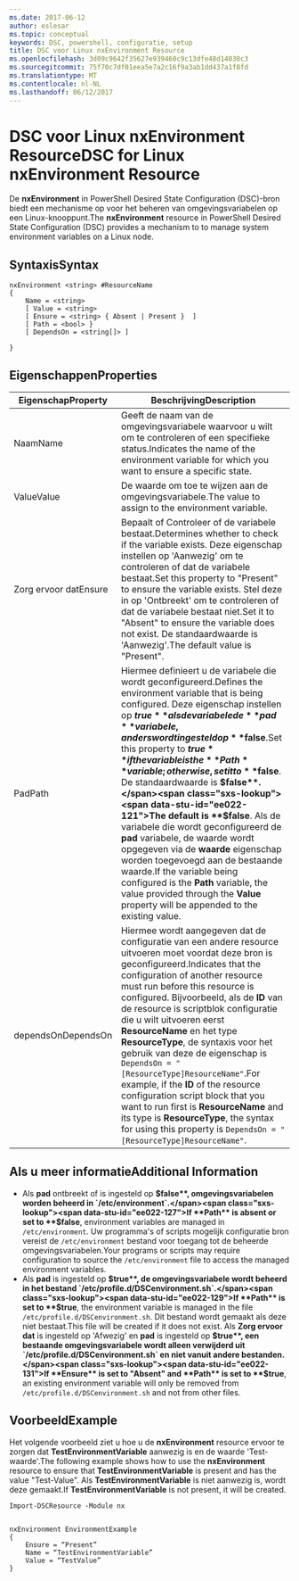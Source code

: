 ```yaml
---
ms.date: 2017-06-12
author: eslesar
ms.topic: conceptual
keywords: DSC, powershell, configuratie, setup
title: DSC voor Linux nxEnvironment Resource
ms.openlocfilehash: 3d09c9642f35627e939460c9c13dfe48d14030c3
ms.sourcegitcommit: 75f70c7df01eea5e7a2c16f9a3ab1dd437a1f8fd
ms.translationtype: MT
ms.contentlocale: nl-NL
ms.lasthandoff: 06/12/2017
---
```

# <a name="dsc-for-linux-nxenvironment-resource"></a><span data-ttu-id="ee022-103">DSC voor Linux nxEnvironment Resource</span><span class="sxs-lookup"><span data-stu-id="ee022-103">DSC for Linux nxEnvironment Resource</span></span>

<span data-ttu-id="ee022-104">De **nxEnvironment** in PowerShell Desired State Configuration (DSC)-bron biedt een mechanisme op voor het beheren van omgevingsvariabelen op een Linux-knooppunt.</span><span class="sxs-lookup"><span data-stu-id="ee022-104">The **nxEnvironment** resource in PowerShell Desired State Configuration (DSC) provides a mechanism to to manage system environment variables on a Linux node.</span></span>

## <a name="syntax"></a><span data-ttu-id="ee022-105">Syntaxis</span><span class="sxs-lookup"><span data-stu-id="ee022-105">Syntax</span></span>

```
nxEnvironment <string> #ResourceName
{
    Name = <string>
    [ Value = <string>
    [ Ensure = <string> { Absent | Present }  ]
    [ Path = <bool> }
    [ DependsOn = <string[]> ]

}
```

## <a name="properties"></a><span data-ttu-id="ee022-106">Eigenschappen</span><span class="sxs-lookup"><span data-stu-id="ee022-106">Properties</span></span>

|  <span data-ttu-id="ee022-107">Eigenschap</span><span class="sxs-lookup"><span data-stu-id="ee022-107">Property</span></span> |  <span data-ttu-id="ee022-108">Beschrijving</span><span class="sxs-lookup"><span data-stu-id="ee022-108">Description</span></span> | 
|---|---|
| <span data-ttu-id="ee022-109">Naam</span><span class="sxs-lookup"><span data-stu-id="ee022-109">Name</span></span>| <span data-ttu-id="ee022-110">Geeft de naam van de omgevingsvariabele waarvoor u wilt om te controleren of een specifieke status.</span><span class="sxs-lookup"><span data-stu-id="ee022-110">Indicates the name of the environment variable for which you want to ensure a specific state.</span></span>| 
| <span data-ttu-id="ee022-111">Value</span><span class="sxs-lookup"><span data-stu-id="ee022-111">Value</span></span>| <span data-ttu-id="ee022-112">De waarde om toe te wijzen aan de omgevingsvariabele.</span><span class="sxs-lookup"><span data-stu-id="ee022-112">The value to assign to the environment variable.</span></span>| 
| <span data-ttu-id="ee022-113">Zorg ervoor dat</span><span class="sxs-lookup"><span data-stu-id="ee022-113">Ensure</span></span>| <span data-ttu-id="ee022-114">Bepaalt of Controleer of de variabele bestaat.</span><span class="sxs-lookup"><span data-stu-id="ee022-114">Determines whether to check if the variable exists.</span></span> <span data-ttu-id="ee022-115">Deze eigenschap instellen op 'Aanwezig' om te controleren of dat de variabele bestaat.</span><span class="sxs-lookup"><span data-stu-id="ee022-115">Set this property to "Present" to ensure the variable exists.</span></span> <span data-ttu-id="ee022-116">Stel deze in op 'Ontbreekt' om te controleren of dat de variabele bestaat niet.</span><span class="sxs-lookup"><span data-stu-id="ee022-116">Set it to "Absent" to ensure the variable does not exist.</span></span> <span data-ttu-id="ee022-117">De standaardwaarde is 'Aanwezig'.</span><span class="sxs-lookup"><span data-stu-id="ee022-117">The default value is "Present".</span></span>| 
| <span data-ttu-id="ee022-118">Pad</span><span class="sxs-lookup"><span data-stu-id="ee022-118">Path</span></span>| <span data-ttu-id="ee022-119">Hiermee definieert u de variabele die wordt geconfigureerd.</span><span class="sxs-lookup"><span data-stu-id="ee022-119">Defines the environment variable that is being configured.</span></span> <span data-ttu-id="ee022-120">Deze eigenschap instellen op **$true** als de variabele de **pad** variabele, anders wordt ingesteld op **$false**.</span><span class="sxs-lookup"><span data-stu-id="ee022-120">Set this property to **$true** if the variable is the **Path** variable; otherwise, set it to **$false**.</span></span> <span data-ttu-id="ee022-121">De standaardwaarde is **$false**.</span><span class="sxs-lookup"><span data-stu-id="ee022-121">The default is **$false**.</span></span> <span data-ttu-id="ee022-122">Als de variabele die wordt geconfigureerd de **pad** variabele, de waarde wordt opgegeven via de **waarde** eigenschap worden toegevoegd aan de bestaande waarde.</span><span class="sxs-lookup"><span data-stu-id="ee022-122">If the variable being configured is the **Path** variable, the value provided through the **Value** property will be appended to the existing value.</span></span>| 
| <span data-ttu-id="ee022-123">dependsOn</span><span class="sxs-lookup"><span data-stu-id="ee022-123">DependsOn</span></span> | <span data-ttu-id="ee022-124">Hiermee wordt aangegeven dat de configuratie van een andere resource uitvoeren moet voordat deze bron is geconfigureerd.</span><span class="sxs-lookup"><span data-stu-id="ee022-124">Indicates that the configuration of another resource must run before this resource is configured.</span></span> <span data-ttu-id="ee022-125">Bijvoorbeeld, als de **ID** van de resource is scriptblok configuratie die u wilt uitvoeren eerst **ResourceName** en het type **ResourceType**, de syntaxis voor het gebruik van deze de eigenschap is `DependsOn = "[ResourceType]ResourceName"`.</span><span class="sxs-lookup"><span data-stu-id="ee022-125">For example, if the **ID** of the resource configuration script block that you want to run first is **ResourceName** and its type is **ResourceType**, the syntax for using this property is `DependsOn = "[ResourceType]ResourceName"`.</span></span>| 

## <a name="additional-information"></a><span data-ttu-id="ee022-126">Als u meer informatie</span><span class="sxs-lookup"><span data-stu-id="ee022-126">Additional Information</span></span>

* <span data-ttu-id="ee022-127">Als **pad** ontbreekt of is ingesteld op **$false**, omgevingsvariabelen worden beheerd in `/etc/environment`.</span><span class="sxs-lookup"><span data-stu-id="ee022-127">If **Path** is absent or set to **$false**, environment variables are managed in `/etc/environment`.</span></span> <span data-ttu-id="ee022-128">Uw programma's of scripts mogelijk configuratie bron vereist de `/etc/environment` bestand voor toegang tot de beheerde omgevingsvariabelen.</span><span class="sxs-lookup"><span data-stu-id="ee022-128">Your programs or scripts may require configuration to source the `/etc/environment` file to access the managed environment variables.</span></span>
* <span data-ttu-id="ee022-129">Als **pad** is ingesteld op **$true**, de omgevingsvariabele wordt beheerd in het bestand `/etc/profile.d/DSCenvironment.sh`.</span><span class="sxs-lookup"><span data-stu-id="ee022-129">If **Path** is set to **$true**, the environment variable is managed in the file `/etc/profile.d/DSCenvironment.sh`.</span></span> <span data-ttu-id="ee022-130">Dit bestand wordt gemaakt als deze niet bestaat.</span><span class="sxs-lookup"><span data-stu-id="ee022-130">This file will be created if it does not exist.</span></span> <span data-ttu-id="ee022-131">Als **Zorg ervoor dat** is ingesteld op 'Afwezig' en **pad** is ingesteld op **$true**, een bestaande omgevingsvariabele wordt alleen verwijderd uit `/etc/profile.d/DSCenvironment.sh` en niet vanuit andere bestanden.</span><span class="sxs-lookup"><span data-stu-id="ee022-131">If **Ensure** is set to "Absent" and **Path** is set to **$true**, an existing environment variable will only be removed from `/etc/profile.d/DSCenvironment.sh` and not from other files.</span></span>

## <a name="example"></a><span data-ttu-id="ee022-132">Voorbeeld</span><span class="sxs-lookup"><span data-stu-id="ee022-132">Example</span></span>

<span data-ttu-id="ee022-133">Het volgende voorbeeld ziet u hoe u de **nxEnvironment** resource ervoor te zorgen dat **TestEnvironmentVariable** aanwezig is en de waarde 'Test-waarde'.</span><span class="sxs-lookup"><span data-stu-id="ee022-133">The following example shows how to use the **nxEnvironment** resource to ensure that **TestEnvironmentVariable** is present and has the value "Test-Value".</span></span> <span data-ttu-id="ee022-134">Als **TestEnvironmentVariable** is niet aanwezig is, wordt deze gemaakt.</span><span class="sxs-lookup"><span data-stu-id="ee022-134">If **TestEnvironmentVariable** is not present, it will be created.</span></span>

```
Import-DSCResource -Module nx 


nxEnvironment EnvironmentExample
{
    Ensure = “Present”
    Name = “TestEnvironmentVariable”
    Value = “TestValue”
}
```


